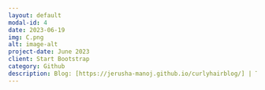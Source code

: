```yaml
---
layout: default
modal-id: 4
date: 2023-06-19
img: C.png
alt: image-alt
project-date: June 2023
client: Start Bootstrap
category: Github
description: Blog: [https://jerusha-manoj.github.io/curlyhairblog/] | TikTok: [@_curl_diaries_]                                         Curl-Diaries, a blog dedicated to promoting curly hair embracement, was created using GitHub. As a first-time user of the platform, I took the opportunity to learn and explore its features, gaining valuable insights into GitHub and its capabilities. The journey of Curl-Diaries began when I shared a TikTok video showcasing my curly hair routine, which quickly gained traction and received an impressive 127k likes. The overwhelming response and the flood of questions I received about the products I used and how I maintained my hair made me realize the influence I held. Driven by my passion for technology and the desire to help more people, I decided to establish Curl-Diaries. Curl-Diaries serves as a platform for reviewing curly hair products, where I share my experiences, recommendations, and insights. In addition, I continued to utilize my TikTok platform to demonstrate how I maintain my curly hair, providing practical tips and engaging with my audience. The primary objective of Curl-Diaries is to encourage individuals to embrace and celebrate their natural curls. Through TikTok, I have been able to generate significant engagement, amassing a dedicated community of 10,600 followers and accumulating an impressive 420,000 likes. This interactive community has become a space where people connect, share their experiences, and seek advice about curly hair. The blog, in particular, has been instrumental in addressing people's questions about the products that worked for me and offering recommendations based on my personal experiences. It is incredibly fulfilling to hear from individuals who express how my guidance has helped them embrace and love their curly hair. Moving forward, I am committed to utilizing my platform and continuing my efforts to assist and empower the curly hair community.
---
```

